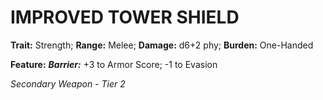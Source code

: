 # IMPROVED TOWER SHIELD

**Trait:** Strength; **Range:** Melee; **Damage:** d6+2 phy; **Burden:** One-Handed

**Feature:** ***Barrier:*** +3 to Armor Score; -1 to Evasion

*Secondary Weapon - Tier 2*

